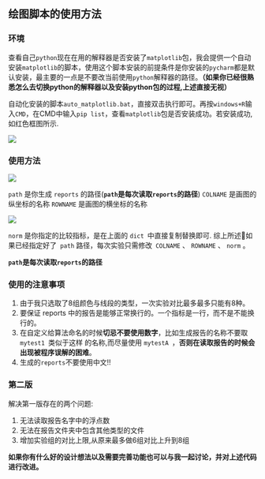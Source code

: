 ## 绘图脚本的使用方法

### 环境

查看自己`python`现在在用的解释器是否安装了`matplotlib`包，我会提供一个自动安装`matplotlib`的脚本，使用这个脚本安装的前提条件是你安装的`pycharm`都是默认安装，最主要的一点是不要改当前使用`python`解释器的路径。**（如果你已经很熟悉怎么去切换python的解释器以及安装python包的过程,上述直接无视）**

自动化安装的脚本`auto_matplotlib.bat`，直接双击执行即可。再按`windows+R`输入`CMD`，在CMD中输入`pip list`，查看`matplotlib`包是否安装成功。若安装成功,如红色框图所示.

![](https://wooyooyoo-photo.oss-cn-hangzhou.aliyuncs.com/blog/2020/09/Snipaste_2020-09-08_09-22-46.png)

### 使用方法

![](https://wooyooyoo-photo.oss-cn-hangzhou.aliyuncs.com/blog/2020/09/Snipaste_2020-09-08_08-33-24.png)

`path` 是你生成 `reports` 的路径(**`path`是每次读取`reports`的路径**)
`COLNAME` 是画图的纵坐标的名称
`ROWNAME` 是画图的横坐标的名称

![](https://wooyooyoo-photo.oss-cn-hangzhou.aliyuncs.com/blog/2020/09/Snipaste_2020-09-08_09-12-32.png)

`norm` 是你指定的比较指标，是在上面的 `dict `中直接复制替换即可.
综上所述🏉如果已经指定好了` path` 路径，每次实验只需修改` COLNAME` 、 `ROWNAME` 、 `norm` 。

**`path`是每次读取`reports`的路径**

### 使用的注意事项

1. 由于我只选取了8组颜色与线段的类型，一次实验对比最多最多只能有8种。
2. 要保证 reports 中的报告是能够正常换行的。一个指标是一行，而不是不能换行的。
3. 在自定义给算法命名的时候**切忌不要使用数字**，比如生成报告的名称不要取 `mytest1 `类似于这样
   的名称,而尽量使用 `mytestA `，**否则在读取报告的时候会出现被程序误解的困难**。
4. 生成的`reports`不要使用中文!!
### 第二版
解决第一版存在的两个问题:

1. 无法读取报告名字中的浮点数
2. 无法在报告文件夹中包含其他类型的文件
3. 增加实验组的对比上限,从原来最多做6组对比上升到8组

**如果你有什么好的设计想法以及需要完善功能也可以与我一起讨论，并对上述代码进行改进。**
